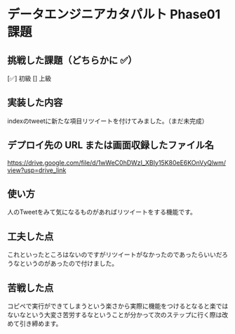 # データエンジニアカタパルト Phase01 課題

## 挑戦した課題（どちらかに ✅）

[✅] 初級
[] 上級

## 実装した内容

indexのtweetに新たな項目リツイートを付けてみました。（まだ未完成）

## デプロイ先の URL または画面収録したファイル名

https://drive.google.com/file/d/1wWeC0hDWzI_XBIy15K80eE6KOnVyQlwm/view?usp=drive_link

## 使い方

人のTweetをみて気になるものがあればリツイートをする機能です。

## 工夫した点

これといったところはないのですがリツイートがなかったのであったらいいだろうなというのがあったので付けました。

## 苦戦した点

コピペで実行ができてしまうという楽さから実際に機能をつけるとなると楽ではないなという大変さ苦労するなということが分かって次のステップに行く際は改めて引き締めます。
